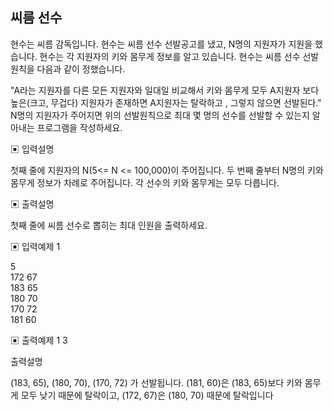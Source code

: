## 씨름 선수

현수는 씨름 감독입니다. 현수는 씨름 선수 선발공고를 냈고, N명의 지원자가 지원을 했습니다. 현수는 각 지원자의 키와 몸무게 정보를 알고 있습니다. 
현수는 씨름 선수 선발 원칙을 다음과 같이 정했습니다. 

"A라는 지원자를 다른 모든 지원자와 일대일 비교해서 키와 몸무게 모두 A지원자 보다 높은(크고, 무겁다) 지원자가 존재하면 A지원자는 탈락하고
, 그렇지 않으면 선발된다."
N명의 지원자가 주어지면 위의 선발원칙으로 최대 몇 명의 선수를 선발할 수 있는지 알아내는 프로그램을 작성하세요. 


▣ 입력설명

첫째 줄에 지원자의 N(5<= N <= 100,000)이 주어집니다.
두 번째 줄부터 N명의 키와 몸무게 정보가 차례로 주어집니다. 각 선수의 키와 몸무게는 모두 다릅니다. 

▣ 출력설명

첫째 줄에 씨름 선수로 뽑히는 최대 인원을 출력하세요.

▣ 입력예제 1

5<br>
172 67<br>
183 65<br>
180 70<br>
170 72<br>
181 60

▣ 출력예제 1
3

출력설명

(183, 65), (180, 70), (170, 72) 가 선발됩니다. (181, 60)은 (183, 65)보다 키와 몸무게 모두
낮기 때문에 탈락이고, (172, 67)은 (180, 70) 때문에 탈락입니다